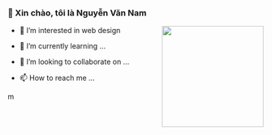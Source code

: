 ### 👋 Xin chào, tôi là Nguyễn Văn Nam



- 👀 I’m interested in web design    <a href="https://github.com/mann13112003"><img align="right" width="auto" height="200" src="https://res.cloudinary.com/easy-frontend/image/upload/v1598840300/blog/programming_hgngx9.png"></a>  
   
- 🌱 I’m currently learning ...
- 💞️ I’m looking to collaborate on ...
- 📫 How to reach me ...


<!---
mann13112003/mann13112003 is a ✨ special ✨ repository because its `README.md` (this file) appears on your GitHub profile.
You can click the Preview link to take a look at your changes.
--->
m
